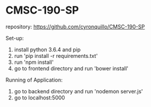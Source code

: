 # CMSC-190-SP

repository: https://github.com/cyronquillo/CMSC-190-SP

Set-up:
1. install python 3.6.4 and pip
2. run 'pip install -r requirements.txt'
3. run 'npm install'
4. go to frontend directory and run 'bower install'

Running of Application:
1. go to backend directory and run 'nodemon server.js'
2. go to localhost:5000